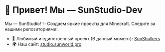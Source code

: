 # 👋 Привет! Мы — SunStudio-Dev

Мы — SunStudio! ✨ Создаем яркие проекты для Minecraft. Следите за нашими репозиториями!

- 🌟 Любимый и единственный проект (В данный момент): [SunShulkers](https://github.com/SunStudio-Dev/SunShulkers)
- 🌍 Наш сайт: [studio.sunworld.pro](https://studio.sunworld.pro)
